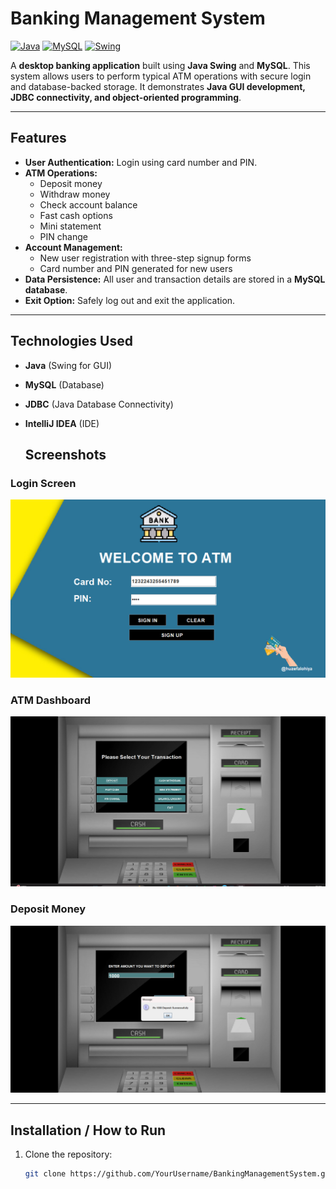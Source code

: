 # Banking Management System

[![Java](https://img.shields.io/badge/Java-ED8B00?style=for-the-badge&logo=java&logoColor=white)](https://www.java.com/) 
[![MySQL](https://img.shields.io/badge/MySQL-4479A1?style=for-the-badge&logo=mysql&logoColor=white)](https://www.mysql.com/) 
[![Swing](https://img.shields.io/badge/Java%20Swing-6DB33F?style=for-the-badge)](https://docs.oracle.com/javase/8/docs/technotes/guides/swing/) 

A **desktop banking application** built using **Java Swing** and **MySQL**. This system allows users to perform typical ATM operations with secure login and database-backed storage. It demonstrates **Java GUI development, JDBC connectivity, and object-oriented programming**.

---

## **Features**

- **User Authentication:** Login using card number and PIN.  
- **ATM Operations:**  
  - Deposit money  
  - Withdraw money  
  - Check account balance  
  - Fast cash options  
  - Mini statement  
  - PIN change  
- **Account Management:**  
  - New user registration with three-step signup forms  
  - Card number and PIN generated for new users  
- **Data Persistence:** All user and transaction details are stored in a **MySQL database**.  
- **Exit Option:** Safely log out and exit the application.  

---

## **Technologies Used**

- **Java** (Swing for GUI)  
- **MySQL** (Database)  
- **JDBC** (Java Database Connectivity)  
- **IntelliJ IDEA** (IDE)

  ## Screenshots

### Login Screen
![Login Screen](Screenshots/login.png)

### ATM Dashboard
![ATM Dashboard](Screenshots/dashboard.png)

### Deposit Money
![Deposit](Screenshots/deposit.png)


---

## **Installation / How to Run**

1. Clone the repository:  
   ```bash
   git clone https://github.com/YourUsername/BankingManagementSystem.git



